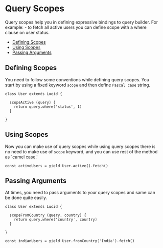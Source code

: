 # Query Scopes

Query scopes help you in defining expressive bindings to query builder. For example: - to fetch all active users you can define scope with a where clause on user status.

- [Defining Scopes](#defining-scopes)
- [Using Scopes](#using-scopes)
- [Passing Arguments](#passing-arguments)

## Defining Scopes
You need to follow some conventions while defining query scopes. You start by using a fixed keyword `scope` and then define `Pascal case` string.

```javascript,line-numbers
class User extends Lucid {

  scopeActive (query) {
    return query.where('status', 1)
  }

}
```

## Using Scopes
Now you can make use of query scopes while using query scopes there is no need to make use of `scope` keyword, and you can use rest of the method as `camel case.'

```javascript,line-numbers
const activeUsers = yield User.active().fetch()
```

## Passing Arguments
At times, you need to pass arguments to your query scopes and same can be done quite easily.

```javascript,line-numbers
class User extends Lucid {

  scopeFromCountry (query, country) {
    return query.where('country', country)
  }

}
```

```javascript,line-numbers
const indianUsers = yield User.fromCountry('India').fetch()
```
